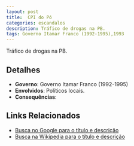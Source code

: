 ```yaml
---
layout: post
title:  CPI do Pó
categories: escandalos
description: Tráfico de drogas na PB.
tags: Governo Itamar Franco (1992-1995),1993
---
```


Tráfico de drogas na PB.

## Detalhes
- **Governo**: Governo Itamar Franco (1992-1995)
- **Envolvidos**: Políticos locais.
- **Consequências**: 

## Links Relacionados
- [Busca no Google para o título e descrição](https://www.google.com/search?q=CPI%20do%20P%C3%B3%20Tr%C3%A1fico%20de%20drogas%20na%20PB.%20Governo%20Itamar%20Franco%20%281992-1995%29)
- [Busca na Wikipedia para o título e descrição](https://en.wikipedia.org/w/index.php?search=CPI%20do%20P%C3%B3%20Tr%C3%A1fico%20de%20drogas%20na%20PB.%20Governo%20Itamar%20Franco%20%281992-1995%29)

